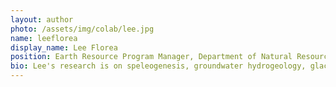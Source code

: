 ```yaml
---
layout: author
photo: /assets/img/colab/lee.jpg 
name: leeflorea
display_name: Lee Florea
position: Earth Resource Program Manager, Department of Natural Resources, Washington State Geological Survey (WA USA)
bio: Lee's research is on speleogenesis, groundwater hydrogeology, glacio-volcanic caves, sulfur systematics and isotope geochemistry.
---
```

